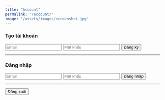 ```yaml
---
title: "Account"
permalink: "/account/"
image: "/assets/images/screenshot.jpg"
---
```


<h3>Tạo tài khoản</h3>
<input type="email" id="signup-email" placeholder="Email">
<input type="password" id="signup-password" placeholder="Mật khẩu">
<button onclick="signUp()">Đăng ký</button>

<hr>

<h3>Đăng nhập</h3>
<input type="email" id="signin-email" placeholder="Email">
<input type="password" id="signin-password" placeholder="Mật khẩu">
<button onclick="signIn()">Đăng nhập</button>

<hr>

<button onclick="signOut()">Đăng xuất</button>


<script>
	async function signUp() {
    const email = document.getElementById('signup-email').value;
    const password = document.getElementById('signup-password').value;
    const { data, error } = await supabase.auth.signUp({ email, password });
    if (error) {
        console.error('Lỗi đăng ký:', error.message);
        alert('Lỗi đăng ký: ' + error.message);
    } else {
        alert('Đăng ký thành công! Vui lòng kiểm tra email để xác thực.');
        console.log('Đăng ký thành công:', data);
    }
}

async function signIn() {
    const email = document.getElementById('signin-email').value;
    const password = document.getElementById('signin-password').value;
    const { data, error } = await supabase.auth.signInWithPassword({ email, password });
    if (error) {
        console.error('Lỗi đăng nhập:', error.message);
        alert('Lỗi đăng nhập: ' + error.message);
    } else {
        alert('Đăng nhập thành công!');
        console.log('Đăng nhập thành công:', data);
        // Chuyển hướng người dùng đến trang chính hoặc trang tài khoản
        // window.location.href = '/';
    }
}

async function signOut() {
    const { error } = await supabase.auth.signOut();
    if (error) {
        console.error('Lỗi đăng xuất:', error.message);
    } else {
        alert('Đăng xuất thành công!');
        // Chuyển hướng người dùng về trang chủ
        // window.location.href = '/';
    }
}

</script>